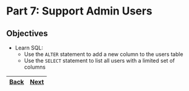 # Part 7: Support Admin Users

## Objectives

- Learn SQL:
  - Use the `ALTER` statement to add a new column to the users table
  - Use the `SELECT` statement to list all users with a limited set of columns

| [Back](part-6.md) | [Next](part-8.md) |
| ----------------- | ----------------- |
